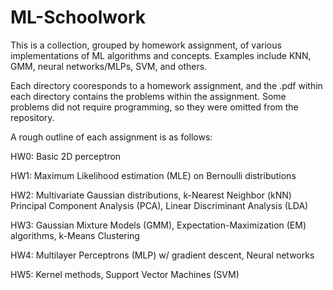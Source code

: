 # ML-Schoolwork
This is a collection, grouped by homework assignment, of various implementations of ML algorithms and concepts. Examples include KNN, GMM, neural networks/MLPs, SVM, and others.

Each directory cooresponds to a homework assignment, and the .pdf within each directory contains the problems within the assignment. Some problems did not require programming, so they were omitted from the repository.

A rough outline of each assignment is as follows:

HW0: Basic 2D perceptron

HW1: Maximum Likelihood estimation (MLE) on Bernoulli distributions

HW2: Multivariate Gaussian distributions, k-Nearest Neighbor (kNN) Principal Component Analysis (PCA), Linear Discriminant Analysis (LDA)

HW3: Gaussian Mixture Models (GMM), Expectation-Maximization (EM) algorithms, k-Means Clustering

HW4: Multilayer Perceptrons (MLP) w/ gradient descent, Neural networks

HW5: Kernel methods, Support Vector Machines (SVM) 
